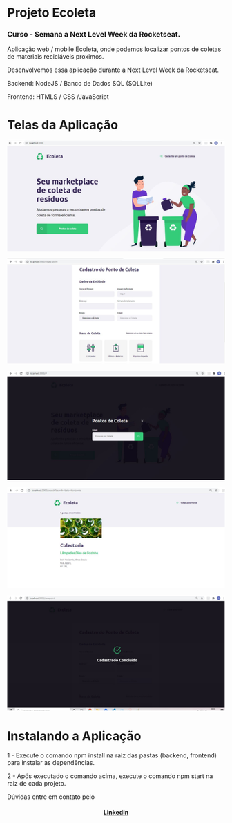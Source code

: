 # Projeto Ecoleta 
### Curso - Semana a Next Level Week da Rocketseat.


Aplicação web / mobile Ecoleta, onde podemos localizar pontos de coletas de materiais recicláveis proximos.

Desenvolvemos essa aplicação durante a Next Level Week da Rocketseat.

Backend: NodeJS / Banco de Dados SQL (SQLLite)

Frontend: HTMLS / CSS /JavaScript

# Telas da Aplicação

![Capa Projeto](https://github.com/wesleyphillipe/Ecoleta-NLW-Rocketseat/blob/master/images/01.JPG)

![Cadastro Ponto de Coleta](https://github.com/wesleyphillipe/Ecoleta-NLW-Rocketseat/blob/master/images/02.JPG)

![Pesquisa Ponto de Coleta](https://github.com/wesleyphillipe/Ecoleta-NLW-Rocketseat/blob/master/images/04.JPG)

![Localizado Ponto de Coleta](https://github.com/wesleyphillipe/Ecoleta-NLW-Rocketseat/blob/master/images/05.JPG)

![Cadastro Concluído de Ponto de Coleta](https://github.com/wesleyphillipe/Ecoleta-NLW-Rocketseat/blob/master/images/06.jpg)

# Instalando a Aplicação 

1 - Execute o comando npm install na raiz das pastas (backend, frontend) para instalar as dependências.

2 - Após executado o comando acima, execute o comando npm start na raiz de cada projeto.

Dúvidas entre em contato pelo <h4 align="center"> <a href="https://www.linkedin.com/in/marco-antonio-monteiro-de-brito-541ba0144/" target="_blank">Linkedin</a> </h4>






